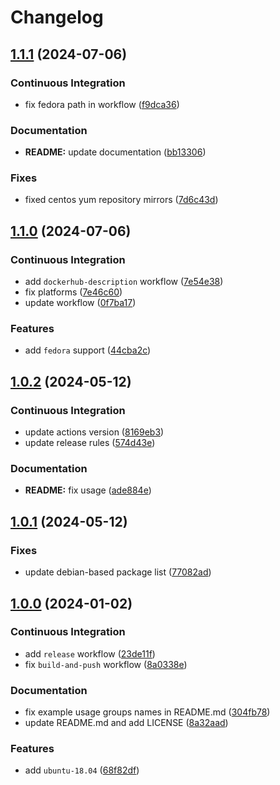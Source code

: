 # Changelog

## [1.1.1](https://github.com/antmelekhin/docker-systemd/compare/v1.1.0...v1.1.1) (2024-07-06)


### Continuous Integration

* fix fedora path in workflow ([f9dca36](https://github.com/antmelekhin/docker-systemd/commit/f9dca367f8a8322890c2e6cf29d66bc42fd188f9))


### Documentation

* **README:** update documentation ([bb13306](https://github.com/antmelekhin/docker-systemd/commit/bb133061c2d3d8ac636e8dece12b5a0bdf5e5736))


### Fixes

* fixed centos yum repository mirrors ([7d6c43d](https://github.com/antmelekhin/docker-systemd/commit/7d6c43d55674d52cfe514b3ca8c45a933c7c81d6))

## [1.1.0](https://github.com/antmelekhin/docker-systemd/compare/v1.0.2...v1.1.0) (2024-07-06)


### Continuous Integration

* add `dockerhub-description` workflow ([7e54e38](https://github.com/antmelekhin/docker-systemd/commit/7e54e389c5ecc1bff2dfed71d523b31f33e2428d))
* fix platforms ([7e46c60](https://github.com/antmelekhin/docker-systemd/commit/7e46c608540fa6e51d05ba7fd430f5915865edf5))
* update workflow ([0f7ba17](https://github.com/antmelekhin/docker-systemd/commit/0f7ba177f3b1f1d8fa381677e1f687168768046f))


### Features

* add `fedora` support ([44cba2c](https://github.com/antmelekhin/docker-systemd/commit/44cba2c875c2eda18b6914d6d6b0d4972630116e))

## [1.0.2](https://github.com/antmelekhin/docker-systemd/compare/v1.0.1...v1.0.2) (2024-05-12)


### Continuous Integration

* update actions version ([8169eb3](https://github.com/antmelekhin/docker-systemd/commit/8169eb30913f2c8fc5d97e1fe84f107b4e81c53c))
* update release rules ([574d43e](https://github.com/antmelekhin/docker-systemd/commit/574d43ef21b9009a6cba192aefe4be003da714f4))


### Documentation

* **README:** fix usage ([ade884e](https://github.com/antmelekhin/docker-systemd/commit/ade884edf181fef13f90c265e640fc0ab04f1c87))

## [1.0.1](https://github.com/antmelekhin/docker-systemd/compare/v1.0.0...v1.0.1) (2024-05-12)


### Fixes

* update debian-based package list ([77082ad](https://github.com/antmelekhin/docker-systemd/commit/77082ad1858806e495ad830df80e8c304bb4b1a7))

## [1.0.0](https://github.com/antmelekhin/docker-systemd/compare/...v1.0.0) (2024-01-02)


### Continuous Integration

* add `release` workflow ([23de11f](https://github.com/antmelekhin/docker-systemd/commit/23de11f2f0b787e9d6511408aaaed1b55e7954f9))
* fix `build-and-push` workflow ([8a0338e](https://github.com/antmelekhin/docker-systemd/commit/8a0338e9037782dfd58b09457b475380d436ef01))


### Documentation

* fix example usage groups names in README.md ([304fb78](https://github.com/antmelekhin/docker-systemd/commit/304fb786d543a33564106feaf6e2668b54c4729f))
* update README.md and add LICENSE ([8a32aad](https://github.com/antmelekhin/docker-systemd/commit/8a32aad4b1cd63a6b825584b399610083657bb89))


### Features

* add `ubuntu-18.04` ([68f82df](https://github.com/antmelekhin/docker-systemd/commit/68f82df92b8aad7e49179493901c1867c7239b4f))
